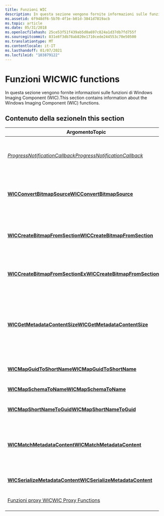 ```yaml
---
title: Funzioni WIC
description: In questa sezione vengono fornite informazioni sulle funzioni di Windows Imaging Component (WIC).
ms.assetid: 6f948df6-5b70-4f1e-b01d-3841d7819acb
ms.topic: article
ms.date: 05/31/2018
ms.openlocfilehash: 25ce53f51f439ab5d0a697c824a1d37db7fd755f
ms.sourcegitcommit: 831e8f3db78ab820e1710cede244553c70e50500
ms.translationtype: MT
ms.contentlocale: it-IT
ms.lasthandoff: 01/07/2021
ms.locfileid: "103879122"
---
```

# <a name="wic-functions"></a><span data-ttu-id="0ae23-103">Funzioni WIC</span><span class="sxs-lookup"><span data-stu-id="0ae23-103">WIC functions</span></span>

<span data-ttu-id="0ae23-104">In questa sezione vengono fornite informazioni sulle funzioni di Windows Imaging Component (WIC).</span><span class="sxs-lookup"><span data-stu-id="0ae23-104">This section contains information about the Windows Imaging Component (WIC) functions.</span></span>

## <a name="in-this-section"></a><span data-ttu-id="0ae23-105">Contenuto della sezione</span><span class="sxs-lookup"><span data-stu-id="0ae23-105">In this section</span></span>



| <span data-ttu-id="0ae23-106">Argomento</span><span class="sxs-lookup"><span data-stu-id="0ae23-106">Topic</span></span>                                                                                      | <span data-ttu-id="0ae23-107">Descrizione</span><span class="sxs-lookup"><span data-stu-id="0ae23-107">Description</span></span>                                                                                                                                                                                                           |
|--------------------------------------------------------------------------------------------|-----------------------------------------------------------------------------------------------------------------------------------------------------------------------------------------------------------------------|
| [<span data-ttu-id="0ae23-108">*ProgressNotificationCallback*</span><span class="sxs-lookup"><span data-stu-id="0ae23-108">*ProgressNotificationCallback*</span></span>](/windows/desktop/api/Wincodec/nc-wincodec-pfnprogressnotification)<br/>   | <span data-ttu-id="0ae23-109">Funzione di callback definita dall'applicazione chiamata quando viene eseguito lo stato del componente codec.</span><span class="sxs-lookup"><span data-stu-id="0ae23-109">Application defined callback function called when codec component progress is made.</span></span><br/>                                                                                                                        |
| [<span data-ttu-id="0ae23-110">**WICConvertBitmapSource**</span><span class="sxs-lookup"><span data-stu-id="0ae23-110">**WICConvertBitmapSource**</span></span>](/windows/desktop/api/Wincodec/nf-wincodec-wicconvertbitmapsource)<br/>             | <span data-ttu-id="0ae23-111">Ottiene un [**IWICBitmapSource**](/windows/desktop/api/Wincodec/nn-wincodec-iwicbitmapsource) nel formato pixel desiderato da un **IWICBitmapSource** specificato.</span><span class="sxs-lookup"><span data-stu-id="0ae23-111">Obtains a [**IWICBitmapSource**](/windows/desktop/api/Wincodec/nn-wincodec-iwicbitmapsource) in the desired pixel format from a given **IWICBitmapSource**.</span></span><br/>                                                                           |
| [<span data-ttu-id="0ae23-112">**WICCreateBitmapFromSection**</span><span class="sxs-lookup"><span data-stu-id="0ae23-112">**WICCreateBitmapFromSection**</span></span>](/windows/desktop/api/Wincodec/nf-wincodec-wiccreatebitmapfromsection)<br/>     | <span data-ttu-id="0ae23-113">Restituisce un [**IWICBitmapSource**](/windows/desktop/api/Wincodec/nn-wincodec-iwicbitmapsource) supportato dai pixel di un handle di sezione di Windows Graphics Device Interface (GDI).</span><span class="sxs-lookup"><span data-stu-id="0ae23-113">Returns a [**IWICBitmapSource**](/windows/desktop/api/Wincodec/nn-wincodec-iwicbitmapsource) that is backed by the pixels of a Windows Graphics Device Interface (GDI) section handle.</span></span><br/>                                                |
| [<span data-ttu-id="0ae23-114">**WICCreateBitmapFromSectionEx**</span><span class="sxs-lookup"><span data-stu-id="0ae23-114">**WICCreateBitmapFromSectionEx**</span></span>](/windows/desktop/api/Wincodec/nf-wincodec-wiccreatebitmapfromsectionex)<br/> | <span data-ttu-id="0ae23-115">Restituisce un [**IWICBitmapSource**](/windows/desktop/api/Wincodec/nn-wincodec-iwicbitmapsource) supportato dai pixel di un handle di sezione GDI.</span><span class="sxs-lookup"><span data-stu-id="0ae23-115">Returns a [**IWICBitmapSource**](/windows/desktop/api/Wincodec/nn-wincodec-iwicbitmapsource) that is backed by the pixels of a GDI section handle.</span></span><br/>                                                                                    |
| [<span data-ttu-id="0ae23-116">**WICGetMetadataContentSize**</span><span class="sxs-lookup"><span data-stu-id="0ae23-116">**WICGetMetadataContentSize**</span></span>](/windows/desktop/api/wincodecsdk/nf-wincodecsdk-wicgetmetadatacontentsize)<br/>       | <span data-ttu-id="0ae23-117">Restituisce le dimensioni del contenuto dei metadati contenuti nel [**IWICMetadataWriter**](/windows/desktop/api/Wincodecsdk/nn-wincodecsdk-iwicmetadatawriter)specificato.</span><span class="sxs-lookup"><span data-stu-id="0ae23-117">Returns the size of the metadata content contained by the specified [**IWICMetadataWriter**](/windows/desktop/api/Wincodecsdk/nn-wincodecsdk-iwicmetadatawriter).</span></span> <span data-ttu-id="0ae23-118">Gli account di ridimensionamento restituiti per l'intestazione e la lunghezza dei metadati.</span><span class="sxs-lookup"><span data-stu-id="0ae23-118">The returned size accounts for the header and the length of the metadata.</span></span><br/> |
| [<span data-ttu-id="0ae23-119">**WICMapGuidToShortName**</span><span class="sxs-lookup"><span data-stu-id="0ae23-119">**WICMapGuidToShortName**</span></span>](/windows/desktop/api/WinCodec/nf-wincodec-wicmapguidtoshortname)<br/>               | <span data-ttu-id="0ae23-120">Ottiene il nome breve associato a un GUID specificato.</span><span class="sxs-lookup"><span data-stu-id="0ae23-120">Obtains the short name associated with a given GUID.</span></span><br/>                                                                                                                                                       |
| [<span data-ttu-id="0ae23-121">**WICMapSchemaToName**</span><span class="sxs-lookup"><span data-stu-id="0ae23-121">**WICMapSchemaToName**</span></span>](/windows/desktop/api/Wincodec/nf-wincodec-wicmapschematoname)<br/>                     | <span data-ttu-id="0ae23-122">Ottiene il nome associato a uno schema specificato.</span><span class="sxs-lookup"><span data-stu-id="0ae23-122">Obtains the name associated with a given schema.</span></span><br/>                                                                                                                                                           |
| [<span data-ttu-id="0ae23-123">**WICMapShortNameToGuid**</span><span class="sxs-lookup"><span data-stu-id="0ae23-123">**WICMapShortNameToGuid**</span></span>](/windows/desktop/api/Wincodec/nf-wincodec-wicmapshortnametoguid)<br/>               | <span data-ttu-id="0ae23-124">Ottiene il GUID associato al nome breve specificato.</span><span class="sxs-lookup"><span data-stu-id="0ae23-124">Obtains the GUID associated with the given short name.</span></span><br/>                                                                                                                                                     |
| [<span data-ttu-id="0ae23-125">**WICMatchMetadataContent**</span><span class="sxs-lookup"><span data-stu-id="0ae23-125">**WICMatchMetadataContent**</span></span>](/windows/desktop/api/wincodecsdk/nf-wincodecsdk-wicmatchmetadatacontent)<br/>           | <span data-ttu-id="0ae23-126">Ottiene un GUID del formato dei metadati per un formato di contenitore e un fornitore che corrisponde meglio al contenuto all'interno di un flusso specificato.</span><span class="sxs-lookup"><span data-stu-id="0ae23-126">Obtains a metadata format GUID for a specified container format and vendor that best matches the content within a given stream.</span></span><br/>                                                                            |
| [<span data-ttu-id="0ae23-127">**WICSerializeMetadataContent**</span><span class="sxs-lookup"><span data-stu-id="0ae23-127">**WICSerializeMetadataContent**</span></span>](/windows/desktop/api/wincodecsdk/nf-wincodecsdk-wicserializemetadatacontent)<br/>   | <span data-ttu-id="0ae23-128">Scrive i metadati in un flusso specificato.</span><span class="sxs-lookup"><span data-stu-id="0ae23-128">Writes metadata into a given stream.</span></span><br/>                                                                                                                                                                       |
| [<span data-ttu-id="0ae23-129">Funzioni proxy WIC</span><span class="sxs-lookup"><span data-stu-id="0ae23-129">WIC Proxy Functions</span></span>](wic-proxy-functions.md)<br/>                                  | <span data-ttu-id="0ae23-130">In questa sezione sono contenute le funzioni proxy WIC.</span><span class="sxs-lookup"><span data-stu-id="0ae23-130">This section contains the WIC proxy functions.</span></span><br/>                                                                                                                                                             |



 

 

 




